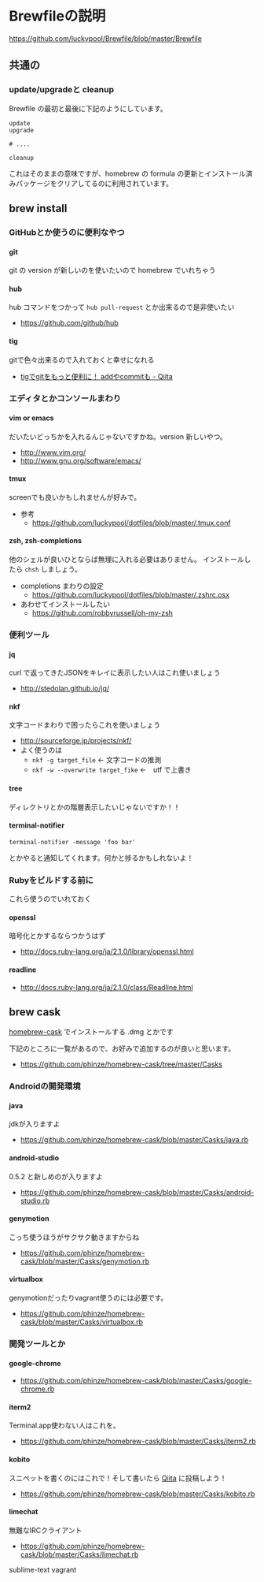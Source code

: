 Brewfileの説明
==============

https://github.com/luckypool/Brewfile/blob/master/Brewfile

## 共通の

### update/upgradeと cleanup

Brewfile の最初と最後に下記のようにしています。

```
update
upgrade

# ....

cleanup
```

これはそのままの意味ですが、homebrew の formula の更新とインストール済みパッケージをクリアしてるのに利用されています。

## brew install

### GitHubとか使うのに便利なやつ

#### git

git の version が新しいのを使いたいので homebrew でいれちゃう

#### hub

hub コマンドをつかって `hub pull-request` とか出来るので是非使いたい

- https://github.com/github/hub

#### tig

gitで色々出来るので入れておくと幸せになれる

- [tigでgitをもっと便利に！ addやcommitも - Qiita](http://qiita.com/suino/items/b0dae7e00bd7165f79ea)


### エディタとかコンソールまわり

#### vim or emacs

だいたいどっちかを入れるんじゃないですかね。version 新しいやつ。

- http://www.vim.org/
- http://www.gnu.org/software/emacs/

#### tmux

screenでも良いかもしれませんが好みで。

- 参考
  - https://github.com/luckypool/dotfiles/blob/master/.tmux.conf

#### zsh, zsh-completions

他のシェルが良いひとならば無理に入れる必要はありません。
インストールしたら `chsh` しましょう。

- completions まわりの設定
  - https://github.com/luckypool/dotfiles/blob/master/.zshrc.osx
- あわせてインストールしたい
  - https://github.com/robbyrussell/oh-my-zsh

### 便利ツール

#### jq

curl で返ってきたJSONをキレイに表示したい人はこれ使いましょう

- http://stedolan.github.io/jq/

#### nkf

文字コードまわりで困ったらこれを使いましょう

- http://sourceforge.jp/projects/nkf/
- よく使うのは
  - `nkf -g target_file` ← 文字コードの推測
  - `nkf -w --overwrite target_fike` ←　utf で上書き

#### tree

ディレクトリとかの階層表示したいじゃないですか！！

#### terminal-notifier

`terminal-notifier -message 'foo bar'` 

とかやると通知してくれます。何かと捗るかもしれないよ！

### Rubyをビルドする前に

これら使うのでいれておく

#### openssl

暗号化とかするならつかうはず

- http://docs.ruby-lang.org/ja/2.1.0/library/openssl.html


#### readline

- http://docs.ruby-lang.org/ja/2.1.0/class/Readline.html

## brew cask

[homebrew-cask](https://github.com/phinze/homebrew-cask) でインストールする .dmg とかです

下記のところに一覧があるので、お好みで追加するのが良いと思います。

- https://github.com/phinze/homebrew-cask/tree/master/Casks


### Androidの開発環境

#### java

jdkが入りますよ

- https://github.com/phinze/homebrew-cask/blob/master/Casks/java.rb

#### android-studio

0.5.2 と新しめのが入りますよ

- https://github.com/phinze/homebrew-cask/blob/master/Casks/android-studio.rb

#### genymotion

こっち使うほうがサクサク動きますからね

- https://github.com/phinze/homebrew-cask/blob/master/Casks/genymotion.rb

#### virtualbox

genymotionだったりvagrant使うのには必要です。

- https://github.com/phinze/homebrew-cask/blob/master/Casks/virtualbox.rb


### 開発ツールとか

#### google-chrome

- https://github.com/phinze/homebrew-cask/blob/master/Casks/google-chrome.rb

#### iterm2

Terminal.app使わない人はこれを。

- https://github.com/phinze/homebrew-cask/blob/master/Casks/iterm2.rb

#### kobito

スニペットを書くのにはこれで！そして書いたら [Qiita](http://qiita.com/) に投稿しよう！

- https://github.com/phinze/homebrew-cask/blob/master/Casks/kobito.rb

#### limechat

無難なIRCクライアント

- https://github.com/phinze/homebrew-cask/blob/master/Casks/limechat.rb

sublime-text
vagrant
